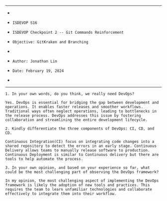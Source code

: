 **********************************************************************
*
*     ISDEVOP S16
*     ISDEVOP Checkpoint 2 -- Git Commands Reinforcement
*     Objective: GitKraken and Branching
*     
*     Author: Jonathan Lin
*     Date: February 19, 2024
*     
**********************************************************************

    1. In your own words, do you think, we really need DevOps?

    Yes. DevOps is essential for bridging the gap between development and operations. It enables faster releases and smoother workflows. Traditional ways often neglect operations, leading to bottlenecks in the release process. DevOps addresses this issue by fostering collaboration and streamlining the entire development lifecycle.

    2. Kindly differentiate the three components of DevOps: CI, CD, and CD.
    
    Continuous Integration(CI) focus on integrating code changes into a shared repository to detect the errors in an early stage. Continuous Delivery allows teams to manually release software to production. Continuous Deployment is similar to Continuous delivery but there are tools to help automate the process.

    3. In your own opinion, and based on your experience so far, what could be the most challenging part of observing the DevOps framework?

    In my opinion, the most challenging aspect of implementing the DevOps framework is likely the adoption of new tools and practices. This requires the team to learn unfamiliar technologies and collaborate effectively to integrate them into their workflow.